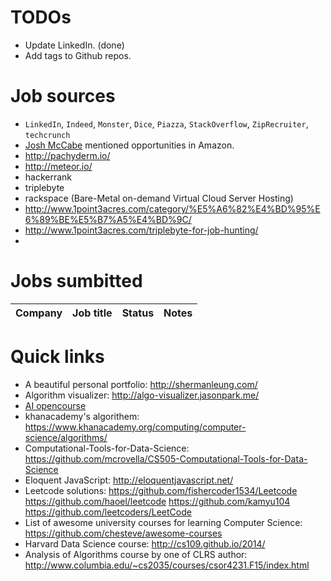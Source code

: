 # TODOs

- Update LinkedIn. (done)
- Add tags to Github repos.

# Job sources

- `LinkedIn`, `Indeed`, `Monster`, `Dice`, `Piazza`, `StackOverflow`,
  `ZipRecruiter`, `techcrunch`
- [Josh McCabe](https://www.linkedin.com/in/josh-mccabe-43542134/)
  mentioned opportunities in Amazon.
- http://pachyderm.io/
- http://meteor.io/
- hackerrank
- triplebyte
- rackspace (Bare-Metal on-demand Virtual Cloud Server Hosting)
- http://www.1point3acres.com/category/%E5%A6%82%E4%BD%95%E6%89%BE%E5%B7%A5%E4%BD%9C/
- http://www.1point3acres.com/triplebyte-for-job-hunting/
- 

# Jobs sumbitted

| Company | Job title | Status | Notes |
| ------- | ----------- | ------ | ----- |


# Quick links

- A beautiful personal portfolio: http://shermanleung.com/
- Algorithm visualizer: http://algo-visualizer.jasonpark.me/
- [AI opencourse](https://courses.edx.org/courses/course-v1:ColumbiaX+CSMM.101x+2T2017/courseware/84352e81502f4a09b77a0c156ac2b8fa/b8423d030cf74effadd0cff9fb6e6be1/#) 
- khanacademy's algorithem:
  https://www.khanacademy.org/computing/computer-science/algorithms/
- Computational-Tools-for-Data-Science: https://github.com/mcrovella/CS505-Computational-Tools-for-Data-Science
- Eloquent JavaScript: http://eloquentjavascript.net/
- Leetcode solutions: https://github.com/fishercoder1534/Leetcode
  https://github.com/haoel/leetcode https://github.com/kamyu104
  https://github.com/leetcoders/LeetCode
- List of awesome university courses for learning Computer Science:
  https://github.com/chesteve/awesome-courses
- Harvard Data Science course: http://cs109.github.io/2014/
- Analysis of Algorithms course by one of CLRS author: http://www.columbia.edu/~cs2035/courses/csor4231.F15/index.html 
